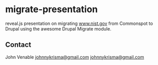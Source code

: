 # migrate-presentation
reveal.js presentation on migrating www.nist.gov from Commonspot to Drupal using the awesome Drupal Migrate module.

## Contact
John Venable johnnykrisma@gmail.com
johnnykrisma@gmail.com
